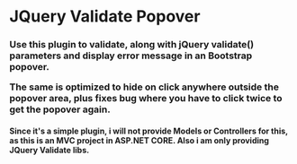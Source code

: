 <h1> JQuery Validate Popover </h1>

<h3>Use this plugin to validate, along with jQuery validate() parameters and display error message in an Bootstrap popover.

The same is optimized to hide on click anywhere outside the popover area, plus fixes bug where you have to click twice to get the popover again.
</h3>

<h4>
Since it's a simple plugin, i will not provide Models or Controllers for this, as this is an MVC project in ASP.NET CORE. Also i am only providing JQuery Validate libs.
</h4>
